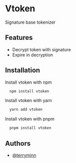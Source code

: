 # Vtoken

Signature base tokenizer

## Features

- Decrypt token with signature
- Expire in decryption

## Installation

Install vtoken with npm

```bash
  npm install vtoken
```

Install vtoken with yarn

```bash
  yarn add vtoken
```

Install vtoken with pnpm

```bash
  pnpm install vtoken
```

## Authors

- [@terryminn](https://www.github.com/terryminn)
